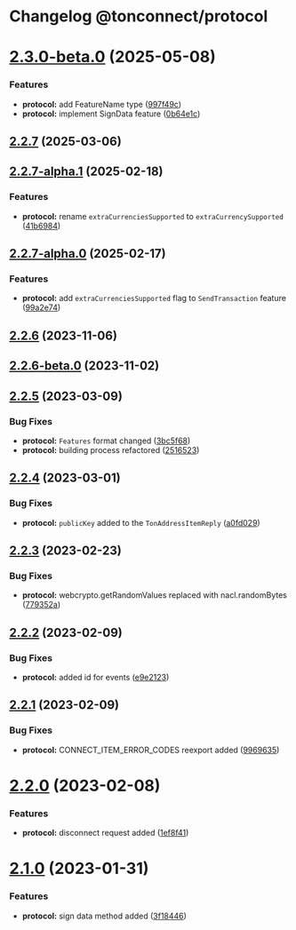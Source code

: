 # Changelog @tonconnect/protocol 

# [2.3.0-beta.0](https://github.com/ton-connect/sdk/compare/protocol-2.2.7...protocol-2.3.0-beta.0) (2025-05-08)


### Features

* **protocol:** add FeatureName type ([997f49c](https://github.com/ton-connect/sdk/commit/997f49ceb97586626107068ea96adc41eae53240))
* **protocol:** implement SignData feature ([0b64e1c](https://github.com/ton-connect/sdk/commit/0b64e1cf57bfd6dbd86ebd98d6042748a9865421))



## [2.2.7](https://github.com/ton-connect/sdk/compare/protocol-2.2.7-alpha.1...protocol-2.2.7) (2025-03-06)



## [2.2.7-alpha.1](https://github.com/ton-connect/sdk/compare/protocol-2.2.7-alpha.0...protocol-2.2.7-alpha.1) (2025-02-18)


### Features

* **protocol:** rename `extraCurrenciesSupported` to `extraCurrencySupported` ([41b6984](https://github.com/ton-connect/sdk/commit/41b6984820b4485b514ef2c3be14b5d6d93774c3))



## [2.2.7-alpha.0](https://github.com/ton-connect/sdk/compare/protocol-2.2.6...protocol-2.2.7-alpha.0) (2025-02-17)


### Features

* **protocol:** add `extraCurrenciesSupported` flag to `SendTransaction` feature ([99a2e74](https://github.com/ton-connect/sdk/commit/99a2e74ec7315f72ce2abe450123ca9ea57a3414))



## [2.2.6](https://github.com/ton-connect/sdk/compare/protocol-2.2.6-beta.0...protocol-2.2.6) (2023-11-06)



## [2.2.6-beta.0](https://github.com/ton-connect/sdk/compare/protocol-2.2.5...protocol-2.2.6-beta.0) (2023-11-02)



## [2.2.5](https://github.com/ton-connect/sdk/compare/protocol-2.2.4...protocol-2.2.5) (2023-03-09)


### Bug Fixes

* **protocol:** `Features` format changed ([3bc5f68](https://github.com/ton-connect/sdk/commit/3bc5f689779807b8a78784484f48e849e83544f9))
* **protocol:** building process refactored ([2516523](https://github.com/ton-connect/sdk/commit/251652336964c6ab2b2dedb3ab0530f15de2c29b))



## [2.2.4](https://github.com/ton-connect/sdk/compare/protocol-2.2.3...protocol-2.2.4) (2023-03-01)


### Bug Fixes

* **protocol:** `publicKey` added to the `TonAddressItemReply` ([a0fd029](https://github.com/ton-connect/sdk/commit/a0fd029b8d7aff7aa540d551eef208b92b2666e1))



## [2.2.3](https://github.com/ton-connect/sdk/compare/protocol-2.2.2...protocol-2.2.3) (2023-02-23)


### Bug Fixes

* **protocol:** webcrypto.getRandomValues replaced with nacl.randomBytes ([779352a](https://github.com/ton-connect/sdk/commit/779352ae3eb6628eea37ce3f7f4379abd08cff67))



## [2.2.2](https://github.com/ton-connect/sdk/compare/protocol-2.2.1...protocol-2.2.2) (2023-02-09)


### Bug Fixes

* **protocol:** added id for events ([e9e2123](https://github.com/ton-connect/sdk/commit/e9e2123da11ac074a9fe557f2cae18b3ac191e0e))



## [2.2.1](https://github.com/ton-connect/sdk/compare/protocol-2.2.0...protocol-2.2.1) (2023-02-09)


### Bug Fixes

* **protocol:** CONNECT_ITEM_ERROR_CODES reexport added ([9969635](https://github.com/ton-connect/sdk/commit/99696354aceb12537aaf7c1fefe9f3badf44c0fc))



# [2.2.0](https://github.com/ton-connect/sdk/compare/protocol-2.1.0...protocol-2.2.0) (2023-02-08)


### Features

* **protocol:** disconnect request added ([1ef8f41](https://github.com/ton-connect/sdk/commit/1ef8f4108526492edc1abd663d32dfb7f59a043c))



# [2.1.0](https://github.com/ton-connect/sdk/compare/protocol-2.0.1...protocol-2.1.0) (2023-01-31)


### Features

* **protocol:** sign data method added ([3f18446](https://github.com/ton-connect/sdk/commit/3f18446fd8712861ba8e51d447c5888b11b3c7e3))
